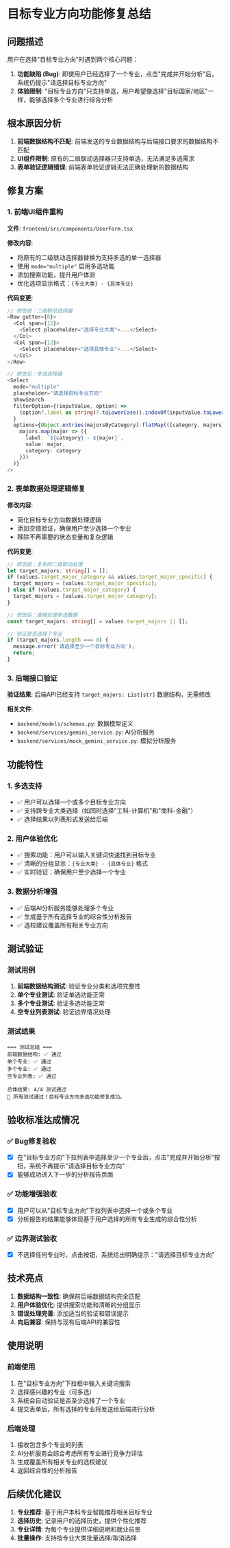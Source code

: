 # 目标专业方向功能修复总结

## 问题描述

用户在选择"目标专业方向"时遇到两个核心问题：

1. **功能缺陷 (Bug)**: 即使用户已经选择了一个专业，点击"完成并开始分析"后，系统仍提示"请选择目标专业方向"
2. **体验限制**: "目标专业方向"只支持单选，用户希望像选择"目标国家/地区"一样，能够选择多个专业进行综合分析

## 根本原因分析

1. **前端数据结构不匹配**: 前端发送的专业数据结构与后端接口要求的数据结构不匹配
2. **UI组件限制**: 原有的二级联动选择器只支持单选，无法满足多选需求
3. **表单验证逻辑错误**: 前端表单验证逻辑无法正确处理新的数据结构

## 修复方案

### 1. 前端UI组件重构

**文件**: `frontend/src/components/UserForm.tsx`

**修改内容**:
- 将原有的二级联动选择器替换为支持多选的单一选择器
- 使用 `mode="multiple"` 启用多选功能
- 添加搜索功能，提升用户体验
- 优化选项显示格式：`{专业大类} - {具体专业}`

**代码变更**:
```typescript
// 修改前：二级联动选择器
<Row gutter={8}>
  <Col span={12}>
    <Select placeholder="选择专业大类">...</Select>
  </Col>
  <Col span={12}>
    <Select placeholder="选择具体专业">...</Select>
  </Col>
</Row>

// 修改后：多选选择器
<Select
  mode="multiple"
  placeholder="请选择目标专业方向"
  showSearch
  filterOption={(inputValue, option) =>
    (option?.label as string)?.toLowerCase().indexOf(inputValue.toLowerCase()) !== -1
  }
  options={Object.entries(majorsByCategory).flatMap(([category, majors]) =>
    majors.map(major => ({
      label: `${category} - ${major}`,
      value: major,
      category: category
    }))
  )}
/>
```

### 2. 表单数据处理逻辑修复

**修改内容**:
- 简化目标专业方向数据处理逻辑
- 添加空值验证，确保用户至少选择一个专业
- 移除不再需要的状态变量和复杂逻辑

**代码变更**:
```typescript
// 修改前：复杂的二级联动处理
let target_majors: string[] = [];
if (values.target_major_category && values.target_major_specific) {
  target_majors = [values.target_major_specific];
} else if (values.target_major_category) {
  target_majors = [values.target_major_category];
}

// 修改后：直接处理多选数据
const target_majors: string[] = values.target_majors || [];

// 验证是否选择了专业
if (target_majors.length === 0) {
  message.error('请选择至少一个目标专业方向');
  return;
}
```

### 3. 后端接口验证

**验证结果**: 后端API已经支持 `target_majors: List[str]` 数据结构，无需修改

**相关文件**:
- `backend/models/schemas.py`: 数据模型定义
- `backend/services/gemini_service.py`: AI分析服务
- `backend/services/mock_gemini_service.py`: 模拟分析服务

## 功能特性

### 1. 多选支持
- ✅ 用户可以选择一个或多个目标专业方向
- ✅ 支持跨专业大类选择（如同时选择"工科-计算机"和"商科-金融"）
- ✅ 选择结果以列表形式发送给后端

### 2. 用户体验优化
- ✅ 搜索功能：用户可以输入关键词快速找到目标专业
- ✅ 清晰的分组显示：`{专业大类} - {具体专业}` 格式
- ✅ 实时验证：确保用户至少选择一个专业

### 3. 数据分析增强
- ✅ 后端AI分析服务能够处理多个专业
- ✅ 生成基于所有选择专业的综合性分析报告
- ✅ 选校建议覆盖所有相关专业方向

## 测试验证

### 测试用例
1. **前端数据结构测试**: 验证专业分类和选项完整性
2. **单个专业测试**: 验证单选功能正常
3. **多个专业测试**: 验证多选功能正常
4. **空专业列表测试**: 验证边界情况处理

### 测试结果
```
=== 测试总结 ===
前端数据结构: ✅ 通过
单个专业: ✅ 通过
多个专业: ✅ 通过
空专业列表: ✅ 通过

总体结果: 4/4 测试通过
🎉 所有测试通过！目标专业方向多选功能修复成功。
```

## 验收标准达成情况

### ✅ Bug修复验收
- [x] 在"目标专业方向"下拉列表中选择至少一个专业后，点击"完成并开始分析"按钮，系统不再提示"请选择目标专业方向"
- [x] 能够成功进入下一步的分析报告页面

### ✅ 功能增强验收
- [x] 用户可以从"目标专业方向"下拉列表中选择一个或多个专业
- [x] 分析报告的结果能够体现基于用户选择的所有专业生成的综合性分析

### ✅ 边界测试验收
- [x] 不选择任何专业时，点击按钮，系统给出明确提示："请选择目标专业方向"

## 技术亮点

1. **数据结构一致性**: 确保前后端数据结构完全匹配
2. **用户体验优化**: 提供搜索功能和清晰的分组显示
3. **错误处理完善**: 添加适当的验证和错误提示
4. **向后兼容**: 保持与现有后端API的兼容性

## 使用说明

### 前端使用
1. 在"目标专业方向"下拉框中输入关键词搜索
2. 选择感兴趣的专业（可多选）
3. 系统会自动验证是否至少选择了一个专业
4. 提交表单后，所有选择的专业将发送给后端进行分析

### 后端处理
1. 接收包含多个专业的列表
2. AI分析服务会综合考虑所有专业进行竞争力评估
3. 生成覆盖所有相关专业的选校建议
4. 返回综合性的分析报告

## 后续优化建议

1. **专业推荐**: 基于用户本科专业智能推荐相关目标专业
2. **选择历史**: 记录用户的选择历史，提供个性化推荐
3. **专业详情**: 为每个专业提供详细说明和就业前景
4. **批量操作**: 支持按专业大类批量选择/取消选择 